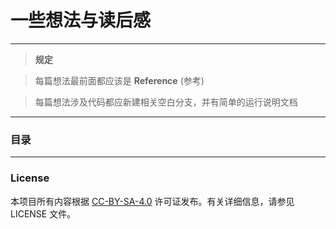 # 一些想法与读后感

---

> **规定**

> 每篇想法最前面都应该是 **Reference** (参考)

> 每篇想法涉及代码都应新建相关空白分支，并有简单的运行说明文档

---

### 目录



---

### License

本项目所有内容根据 [CC-BY-SA-4.0](https://creativecommons.org/licenses/by-sa/4.0/) 许可证发布。有关详细信息，请参见 LICENSE 文件。